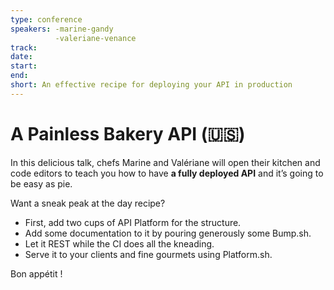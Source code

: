 ```yaml
---
type: conference
speakers: -marine-gandy
          -valeriane-venance
track:
date:
start:
end:
short: An effective recipe for deploying your API in production
---
```


# A Painless Bakery API (🇺🇸)

In this delicious talk, chefs Marine and Valériane will open their kitchen and code editors to teach you how to have **a fully deployed API** and it’s going to be easy as pie.

Want a sneak peak at the day recipe?

- First, add two cups of API Platform for the structure.
- Add some documentation to it by pouring generously some Bump.sh.
- Let it REST while the CI does all the kneading.
- Serve it to your clients and fine gourmets using Platform.sh.

Bon appétit !